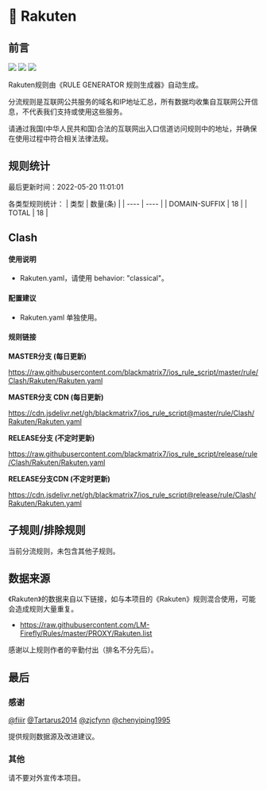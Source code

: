 # 🧸 Rakuten

## 前言

![](https://shields.io/badge/-移除重复规则-ff69b4) ![](https://shields.io/badge/-DOMAIN与DOMAIN--SUFFIX合并-green) ![](https://shields.io/badge/-IP--CIDR(6)合并-blueviolet) 

Rakuten规则由《RULE GENERATOR 规则生成器》自动生成。

分流规则是互联网公共服务的域名和IP地址汇总，所有数据均收集自互联网公开信息，不代表我们支持或使用这些服务。

请通过我国(中华人民共和国)合法的互联网出入口信道访问规则中的地址，并确保在使用过程中符合相关法律法规。

## 规则统计

最后更新时间：2022-05-20 11:01:01

各类型规则统计：
| 类型 | 数量(条)  | 
| ---- | ----  |
| DOMAIN-SUFFIX | 18  | 
| TOTAL | 18  | 


## Clash 

#### 使用说明
- Rakuten.yaml，请使用 behavior: "classical"。

#### 配置建议
- Rakuten.yaml 单独使用。

#### 规则链接
**MASTER分支 (每日更新)**

https://raw.githubusercontent.com/blackmatrix7/ios_rule_script/master/rule/Clash/Rakuten/Rakuten.yaml

**MASTER分支 CDN (每日更新)**

https://cdn.jsdelivr.net/gh/blackmatrix7/ios_rule_script@master/rule/Clash/Rakuten/Rakuten.yaml

**RELEASE分支 (不定时更新)**

https://raw.githubusercontent.com/blackmatrix7/ios_rule_script/release/rule/Clash/Rakuten/Rakuten.yaml

**RELEASE分支CDN (不定时更新)**

https://cdn.jsdelivr.net/gh/blackmatrix7/ios_rule_script@release/rule/Clash/Rakuten/Rakuten.yaml

## 子规则/排除规则


当前分流规则，未包含其他子规则。

## 数据来源

《Rakuten》的数据来自以下链接，如与本项目的《Rakuten》规则混合使用，可能会造成规则大量重复。

- https://raw.githubusercontent.com/LM-Firefly/Rules/master/PROXY/Rakuten.list


感谢以上规则作者的辛勤付出（排名不分先后）。

## 最后

### 感谢

[@fiiir](https://github.com/fiiir) [@Tartarus2014](https://github.com/Tartarus2014) [@zjcfynn](https://github.com/zjcfynn) [@chenyiping1995](https://github.com/chenyiping1995) 

提供规则数据源及改进建议。

### 其他

请不要对外宣传本项目。
